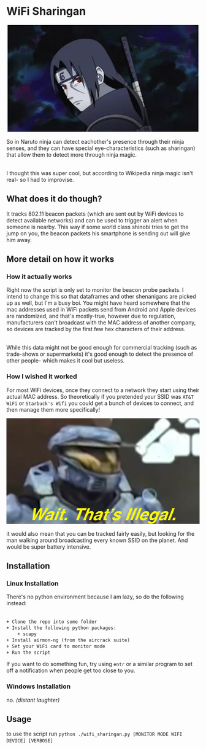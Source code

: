 # WiFi Sharingan 
<p align="center">
  <img src="./sharingan.gif"/>
</p>

So in Naruto ninja can detect eachother's presence through their ninja senses, and they can have special
eye-characteristics (such as sharingan) that allow them to detect more through ninja magic.<br><br>

I thought this was super cool, but according to Wikipedia ninja magic isn't real- so I had to improvise. <br>


## What does it do though?
It tracks 802.11 beacon packets (which are sent out by WiFi devices to detect available networks) and can be
used to trigger an alert when someone is nearby. This way if some world class shinobi tries to get the jump on you,
the beacon packets his smartphone is sending out will give him away.

## More detail on how it works
### How it actually works
Right now the script is only set to monitor the beacon probe packets. I intend to change this so that
dataframes and other shenanigans are picked up as well, but I'm a busy boi. You might have heard somewhere
that the mac addresses used in WiFi packets send from Android and Apple devices are randomized, and
that's mostly-true, however due to regulation, manufacturers can't broadcast with the MAC address of another
company, so devices are tracked by the first few hex characters of their address.<br><br>

While this data might not be good enough for commercial tracking (such as trade-shows or supermarkets) it's
good enough to detect the presence of other people- which makes it cool but useless.

### How I wished it worked
For most WiFi devices, once they connect to a network they start using their actual MAC address. So
theoretically if you pretended your SSID was `AT&T WiFi` or `Starbuck's Wifi` you could get a bunch of devices
to connect, and then manage them more specifically!

<p align="center">
  <img src="./wait_thats_illegal.jpeg"/>
</p>

it would also mean that you can be tracked fairly easily, but looking for the man walking around broadcasting
every known SSID on the planet. And would be super battery intensive. 


## Installation
### Linux Installation
There's no python environment because I am lazy, so do the following instead: <br><br>
```
+ Clone the repo into some folder
+ Install the following python packages:
    + scapy
+ Install airmon-ng (from the aircrack suite)
+ Set your WiFi card to monitor mode
+ Run the script
```

If you want to do something fun, try using `entr` or a similar program to set off a notification when people
get too close to you.

### Windows Installation
no. *(distant laughter)*

## Usage
to use the script run `python ./wifi_sharingan.py [MONITOR MODE WIFI DEVICE] [VERBOSE]` <br>


